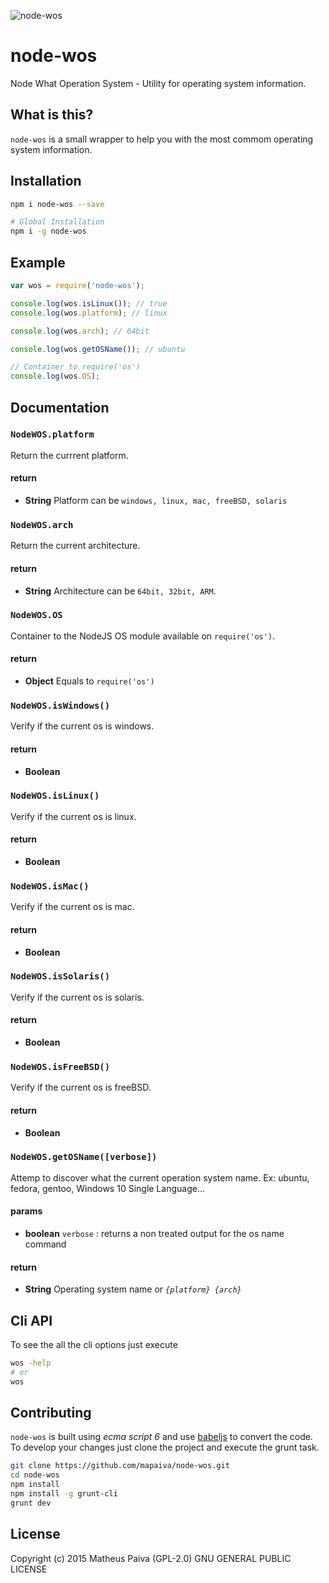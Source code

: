 ![node-wos](http://i.imgur.com/QmqSPwv.png)

# node-wos
Node What Operation System - Utility for operating system information.

## What is this?
`node-wos` is a small wrapper to help you with the most commom operating system information.

## Installation

```bash
npm i node-wos --save
```

```bash
# Global Installation
npm i -g node-wos
```

## Example

```javascript
var wos = require('node-wos');

console.log(wos.isLinux()); // true
console.log(wos.platform); // linux

console.log(wos.arch); // 64bit

console.log(wos.getOSName()); // ubuntu

// Container to require('os')
console.log(wos.OS);

```

## Documentation

### `NodeWOS.platform`
Return the currrent platform.

#### return
- **String** Platform can be `windows, linux, mac, freeBSD, solaris`


### `NodeWOS.arch`
Return the current architecture.

#### return
- **String** Architecture can be `64bit, 32bit, ARM`.

### `NodeWOS.OS`
Container to the NodeJS OS module available on `require('os')`.

#### return
- **Object** Equals to `require('os')`

### `NodeWOS.isWindows()`
Verify if the current os is windows.

#### return
- **Boolean**

### `NodeWOS.isLinux()`
Verify if the current os is linux.

#### return
- **Boolean**

### `NodeWOS.isMac()`
Verify if the current os is mac.

#### return
- **Boolean**

### `NodeWOS.isSolaris()`
Verify if the current os is solaris.

#### return
- **Boolean**

### `NodeWOS.isFreeBSD()`
Verify if the current os is freeBSD.

#### return
- **Boolean**

### `NodeWOS.getOSName([verbose])`
Attemp to discover what the current operation system name. Ex: ubuntu, fedora, gentoo, Windows 10 Single Language...

#### params
- **boolean** `verbose` : returns a non treated output for the os name command

#### return
- **String** Operating system name or *`{platform} {arch}`*

## Cli API
To see the all the cli options just execute

```bash
wos -help
# or
wos
```

## Contributing
`node-wos` is built using *ecma script 6* and use [babeljs]( https://babeljs.io/) to convert the code. To develop your changes just clone the project and execute the grunt task.

```bash
git clone https://github.com/mapaiva/node-wos.git
cd node-wos
npm install
npm install -g grunt-cli
grunt dev
```

## License
Copyright (c) 2015 Matheus Paiva (GPL-2.0) GNU GENERAL PUBLIC LICENSE
